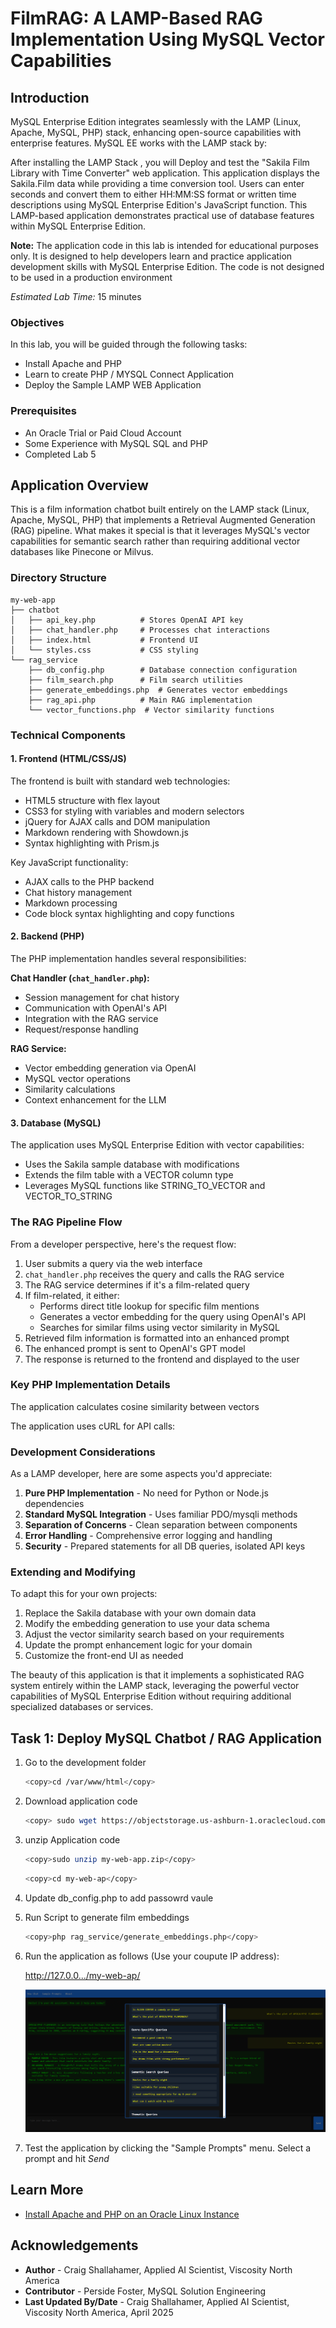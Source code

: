 # FilmRAG: A LAMP-Based RAG Implementation Using MySQL Vector Capabilities

## Introduction

MySQL Enterprise Edition integrates seamlessly with the LAMP (Linux, Apache, MySQL, PHP) stack, enhancing open-source capabilities with enterprise features. MySQL EE works with the LAMP stack by:

After installing the LAMP Stack , you will Deploy and test the "Sakila Film Library with Time Converter" web application. This application displays the Sakila.Film data while providing a time conversion tool. Users can enter seconds and convert them to either HH:MM:SS format or written time descriptions using MySQL Enterprise Edition's JavaScript function. This LAMP-based application demonstrates practical use of database features within MySQL Enterprise Edition.

**Note:** The application code in this lab is intended for educational purposes only. It is designed to help developers learn and practice application development skills with MySQL Enterprise Edition. The code is not designed to be used in a production environment

_Estimated Lab Time:_ 15 minutes

### Objectives

In this lab, you will be guided through the following tasks:

- Install Apache and PHP
- Learn to create PHP / MYSQL Connect Application
- Deploy the Sample LAMP WEB Application

### Prerequisites

- An Oracle Trial or Paid Cloud Account
- Some Experience with MySQL SQL and  PHP
- Completed Lab 5


## Application Overview

This is a film information chatbot built entirely on the LAMP stack (Linux, Apache, MySQL, PHP) that implements a Retrieval Augmented Generation (RAG) pipeline. What makes it special is that it leverages MySQL's vector capabilities for semantic search rather than requiring additional vector databases like Pinecone or Milvus.

### Directory Structure

```
my-web-app
├── chatbot
│   ├── api_key.php          # Stores OpenAI API key
│   ├── chat_handler.php     # Processes chat interactions
│   ├── index.html           # Frontend UI
│   └── styles.css           # CSS styling
└── rag_service
    ├── db_config.php        # Database connection configuration
    ├── film_search.php      # Film search utilities
    ├── generate_embeddings.php  # Generates vector embeddings
    ├── rag_api.php          # Main RAG implementation
    └── vector_functions.php  # Vector similarity functions
```

### Technical Components

#### 1. Frontend (HTML/CSS/JS)

The frontend is built with standard web technologies:
- HTML5 structure with flex layout
- CSS3 for styling with variables and modern selectors
- jQuery for AJAX calls and DOM manipulation
- Markdown rendering with Showdown.js
- Syntax highlighting with Prism.js

Key JavaScript functionality:
- AJAX calls to the PHP backend
- Chat history management
- Markdown processing
- Code block syntax highlighting and copy functions

#### 2. Backend (PHP)

The PHP implementation handles several responsibilities:

**Chat Handler (`chat_handler.php`):**
- Session management for chat history
- Communication with OpenAI's API 
- Integration with the RAG service
- Request/response handling

**RAG Service:**
- Vector embedding generation via OpenAI
- MySQL vector operations
- Similarity calculations
- Context enhancement for the LLM

#### 3. Database (MySQL)

The application uses MySQL Enterprise Edition with vector capabilities:
- Uses the Sakila sample database with modifications
- Extends the film table with a VECTOR column type
- Leverages MySQL functions like STRING_TO_VECTOR and VECTOR_TO_STRING


### The RAG Pipeline Flow

From a developer perspective, here's the request flow:

1. User submits a query via the web interface
2. `chat_handler.php` receives the query and calls the RAG service
3. The RAG service determines if it's a film-related query
4. If film-related, it either:
   - Performs direct title lookup for specific film mentions
   - Generates a vector embedding for the query using OpenAI's API
   - Searches for similar films using vector similarity in MySQL
5. Retrieved film information is formatted into an enhanced prompt
6. The enhanced prompt is sent to OpenAI's GPT model
7. The response is returned to the frontend and displayed to the user

### Key PHP Implementation Details

The application calculates cosine similarity between vectors

The application uses cURL for API calls:

### Development Considerations

As a LAMP developer, here are some aspects you'd appreciate:

1. **Pure PHP Implementation** - No need for Python or Node.js dependencies
2. **Standard MySQL Integration** - Uses familiar PDO/mysqli methods
3. **Separation of Concerns** - Clean separation between components
4. **Error Handling** - Comprehensive error logging and handling
5. **Security** - Prepared statements for all DB queries, isolated API keys

### Extending and Modifying

To adapt this for your own projects:

1. Replace the Sakila database with your own domain data
2. Modify the embedding generation to use your data schema
3. Adjust the vector similarity search based on your requirements
4. Update the prompt enhancement logic for your domain
5. Customize the front-end UI as needed

The beauty of this application is that it implements a sophisticated RAG system entirely within the LAMP stack, leveraging the powerful vector capabilities of MySQL Enterprise Edition without requiring additional specialized databases or services.


## Task 1: Deploy MySQL Chatbot / RAG Application  

1. Go to the development folder

    ```bash
    <copy>cd /var/www/html</copy>
    ```


2. Download application code

    ```bash
    <copy> sudo wget https://objectstorage.us-ashburn-1.oraclecloud.com/p/3OoFNkSBu-odiaGYWalLY0L0s7xPw99x-pIcgC28w5wrH5DLrrwpsWtulHUJaPsd/n/idazzjlcjqzj/b/Applications/o/my-web-app.zip</copy>
    ```

3. unzip Application code

    ```bash
    <copy>sudo unzip my-web-app.zip</copy>
    ```

    ```bash
    <copy>cd my-web-ap</copy>
    ```

4. Update db_config.php to add passowrd vaule

5. Run Script to generate film embeddings  

    ```bash
    <copy>php rag_service/generate_embeddings.php</copy>
    ```

6. Run the application as follows (Use your coupute IP address):

    http://127.0.0.../my-web-ap/

    ![MySQL Rag App](./images/my-web-app.png "MySQL Rag App")

7. Test the application by clicking the "Sample Prompts" menu. Select a prompt and hit *Send*


## Learn More

- [Install Apache and PHP on an Oracle Linux Instance](https://docs.oracle.com/en-us/iaas/developer-tutorials/tutorials/apache-on-oracle-linux/01-summary.htm)


## Acknowledgements

- **Author** - Craig Shallahamer, Applied AI Scientist, Viscosity North America
- **Contributor** - Perside Foster, MySQL Solution Engineering 
- **Last Updated By/Date** - Craig Shallahamer, Applied AI Scientist, Viscosity North America, April 2025